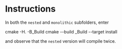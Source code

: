 # Instructions

In both the `nested` and `monolithic` subfolders, enter

  cmake -H. -B_Build
  cmake --build _Build --target install
  
and observe that the `nested` version will compile twice.
